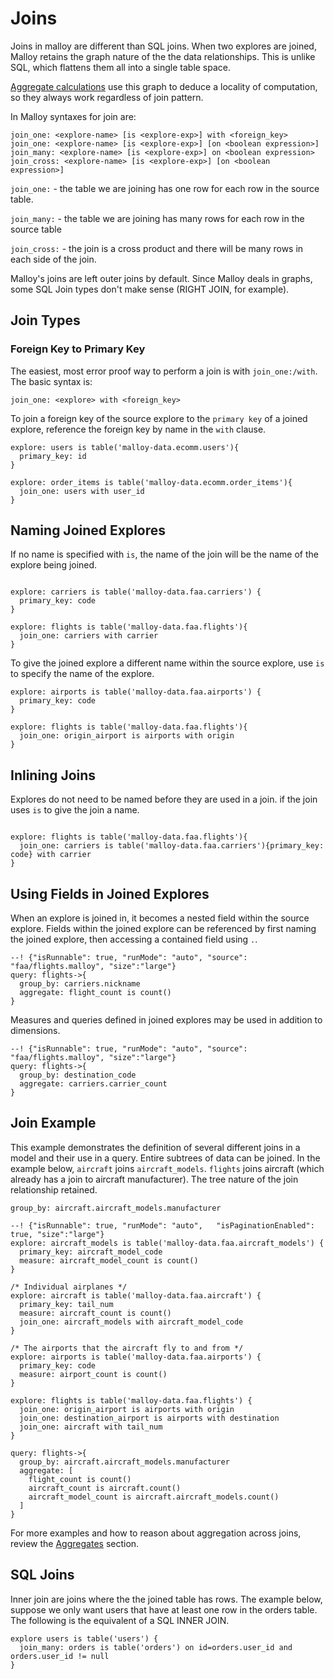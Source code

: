 # Joins

Joins in malloy are different than SQL joins.  When two explores are joined,
Malloy retains the graph nature of the the data relationships. This is unlike
SQL, which flattens them all into a single table space.

[Aggregate calculations](aggregates.md) use this graph to deduce
a locality of computation, so they always work regardless of join pattern.

In Malloy syntaxes for join are:

```malloy
join_one: <explore-name> [is <explore-exp>] with <foreign_key>
join_one: <explore-name> [is <explore-exp>] [on <boolean expression>]
join_many: <explore-name> [is <explore-exp>] on <boolean expression>
join_cross: <explore-name> [is <explore-exp>] [on <boolean expression>]
```

`join_one:` - the table we are joining has one row for each row in the source table.

`join_many:` - the table we are joining has many rows for each row in the source table

`join_cross:` - the join is a cross product and there will be many rows in each side of the join.

Malloy's joins are left outer joins by default.
Since Malloy deals in graphs, some SQL Join types don't make sense (RIGHT JOIN, for example).


## Join Types

### Foreign Key to Primary Key

The easiest, most error proof way to perform a join is with `join_one:/with`. The basic syntax is:

`join_one: <explore> with <foreign_key>`

To join a foreign key of the source explore to the `primary key` of a joined explore, reference the foreign key by name in the `with` clause.

```malloy
explore: users is table('malloy-data.ecomm.users'){
  primary_key: id
}

explore: order_items is table('malloy-data.ecomm.order_items'){
  join_one: users with user_id
}
```

## Naming Joined Explores

If no name is specified with `is`, the name of the join will be the name of the
explore being joined.

```malloy

explore: carriers is table('malloy-data.faa.carriers') {
  primary_key: code
}

explore: flights is table('malloy-data.faa.flights'){
  join_one: carriers with carrier
}
```

To give the joined explore a different name within the source explore, use `is` to specify the name of the explore.

```malloy
explore: airports is table('malloy-data.faa.airports') {
  primary_key: code
}

explore: flights is table('malloy-data.faa.flights'){
  join_one: origin_airport is airports with origin
}
```

## Inlining Joins

Explores do not need to be named before they are used in a join. if the join
uses `is` to give the join a name.

```malloy

explore: flights is table('malloy-data.faa.flights'){
  join_one: carriers is table('malloy-data.faa.carriers'){primary_key: code} with carrier
}
```

## Using Fields in Joined Explores

When an explore is joined in, it becomes a nested field within the source explore. Fields within the joined explore can be referenced by first naming the joined explore, then accessing a contained field using `.`.

```malloy
--! {"isRunnable": true, "runMode": "auto", "source": "faa/flights.malloy", "size":"large"}
query: flights->{
  group_by: carriers.nickname
  aggregate: flight_count is count()
}
```

Measures and queries defined in joined explores may be used in addition to dimensions.

```malloy
--! {"isRunnable": true, "runMode": "auto", "source": "faa/flights.malloy", "size":"large"}
query: flights->{
  group_by: destination_code
  aggregate: carriers.carrier_count
}
```

## Join Example

This example demonstrates the definition of several different joins in a model and their use in a query.
Entire subtrees of data can be joined.  In the example below, `aircraft` joins `aircraft_models`.  `flights`
joins aircraft (which already has a join to aircraft manufacturer).  The tree nature of the join relationship
retained.

  `group_by: aircraft.aircraft_models.manufacturer`

```malloy
--! {"isRunnable": true, "runMode": "auto",   "isPaginationEnabled": true, "size":"large"}
explore: aircraft_models is table('malloy-data.faa.aircraft_models') {
  primary_key: aircraft_model_code
  measure: aircraft_model_count is count()
}

/* Individual airplanes */
explore: aircraft is table('malloy-data.faa.aircraft') {
  primary_key: tail_num
  measure: aircraft_count is count()
  join_one: aircraft_models with aircraft_model_code
}

/* The airports that the aircraft fly to and from */
explore: airports is table('malloy-data.faa.airports') {
  primary_key: code
  measure: airport_count is count()
}

explore: flights is table('malloy-data.faa.flights') {
  join_one: origin_airport is airports with origin
  join_one: destination_airport is airports with destination
  join_one: aircraft with tail_num
}

query: flights->{
  group_by: aircraft.aircraft_models.manufacturer
  aggregate: [
    flight_count is count()
    aircraft_count is aircraft.count()
    aircraft_model_count is aircraft.aircraft_models.count()
  ]
}
```

For more examples and how to reason about aggregation across joins, review the [Aggregates](aggregates.md) section.

## SQL Joins

Inner join are joins where the the joined table has rows.  The example below, suppose we only want users that have at least one row in the orders table.  The following is the equivalent of a SQL  INNER JOIN.

```malloy
explore users is table('users') {
  join_many: orders is table('orders') on id=orders.user_id and orders.user_id != null
}
```
